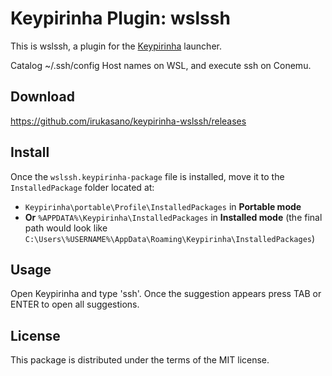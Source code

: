 # Keypirinha Plugin: wslssh

This is wslssh, a plugin for the
[Keypirinha](http://keypirinha.com) launcher.

Catalog ~/.ssh/config Host names on WSL, and execute ssh on Conemu.


## Download

https://github.com/irukasano/keypirinha-wslssh/releases


## Install

Once the `wslssh.keypirinha-package` file is installed,
move it to the `InstalledPackage` folder located at:

* `Keypirinha\portable\Profile\InstalledPackages` in **Portable mode**
* **Or** `%APPDATA%\Keypirinha\InstalledPackages` in **Installed mode** (the
  final path would look like
  `C:\Users\%USERNAME%\AppData\Roaming\Keypirinha\InstalledPackages`)


## Usage

Open Keypirinha and type 'ssh'. Once the suggestion appears press TAB or ENTER to open all suggestions.



## License

This package is distributed under the terms of the MIT license.


